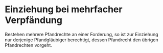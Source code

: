 # Einziehung bei mehrfacher Verpfändung

Bestehen mehrere Pfandrechte an einer Forderung, so ist zur Einziehung nur derjenige Pfandgläubiger berechtigt, dessen Pfandrecht den übrigen Pfandrechten vorgeht.